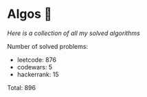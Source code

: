 # Algos 🏯

_Here is a collection of all my solved algorithms_

Number of solved problems:
- leetcode: 876
- codewars: 5
- hackerrank: 15

Total: 896
